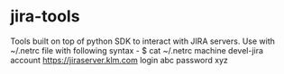# jira-tools
Tools built on top of python SDK to interact with JIRA servers.
Use with ~/.netrc file with following syntax -
$ cat ~/.netrc
machine devel-jira
    account https://jiraserver.klm.com
    login abc
    password xyz

